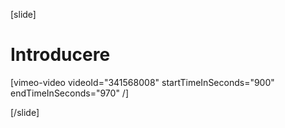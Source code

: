 [slide]
# Introducere

[vimeo-video videoId="341568008" startTimeInSeconds="900" endTimeInSeconds="970" /]

[/slide]